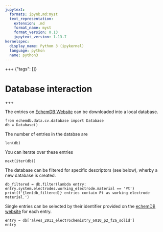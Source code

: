```yaml
---
jupytext:
  formats: ipynb,md:myst
  text_representation:
    extension: .md
    format_name: myst
    format_version: 0.13
    jupytext_version: 1.13.7
kernelspec:
  display_name: Python 3 (ipykernel)
  language: python
  name: python3
---
```


+++ {"tags": []}

# Database interaction

+++

The entries on [EchemDB Website](https://echemdb.github.io/website) can be downloaded into a local database.

```{code-cell} ipython3
from echemdb.data.cv.database import Database
db = Database()
```

The number of entries in the databse are

```{code-cell} ipython3
len(db)
```

You can iterate over these entries

```{code-cell} ipython3
next(iter(db))
```

The database can be filtered for specific descriptors (see below), 
wherby a new database is created.


```{code-cell} ipython3
db_filtered = db.filter(lambda entry: entry.system.electrodes.working_electrode.material == 'Pt')
print(f'{len(db_filtered)} entries contain Pt as working electrode material.')
```

Single entries can be selected by their identifier provided on the [echemDB website](https://echemdb.github.io/website) for each entry.

```{code-cell} ipython3
entry = db['alves_2011_electrochemistry_6010_p2_f2a_solid']
entry
```
